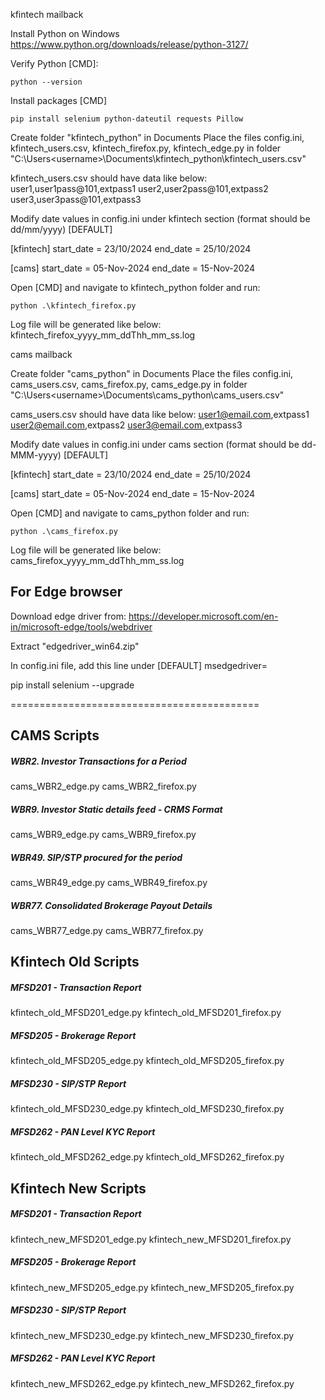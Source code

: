 kfintech mailback

Install Python on Windows
https://www.python.org/downloads/release/python-3127/

Verify Python [CMD]:

    python --version


Install packages  [CMD]

    pip install selenium python-dateutil requests Pillow


Create folder "kfintech_python" in Documents
Place the files config.ini, kfintech_users.csv, kfintech_firefox.py, kfintech_edge.py in folder
"C:\Users\<username>\Documents\kfintech_python\kfintech_users.csv"

kfintech_users.csv should have data like below:
user1,user1pass@101,extpass1
user2,user2pass@101,extpass2
user3,user3pass@101,extpass3

Modify date values in config.ini under kfintech section (format should be dd/mm/yyyy)
[DEFAULT]

[kfintech]
start_date = 23/10/2024
end_date = 25/10/2024

[cams]
start_date = 05-Nov-2024
end_date = 15-Nov-2024


Open [CMD] and navigate to kfintech_python folder and run:

    python .\kfintech_firefox.py


Log file will be generated like below:
kfintech_firefox_yyyy_mm_ddThh_mm_ss.log


cams mailback

Create folder "cams_python" in Documents
Place the files config.ini, cams_users.csv, cams_firefox.py, cams_edge.py in folder
"C:\Users\<username>\Documents\cams_python\cams_users.csv"

cams_users.csv should have data like below:
user1@email.com,extpass1
user2@email.com,extpass2
user3@email.com,extpass3

Modify date values in config.ini under cams section (format should be dd-MMM-yyyy)
[DEFAULT]

[kfintech]
start_date = 23/10/2024
end_date = 25/10/2024

[cams]
start_date = 05-Nov-2024
end_date = 15-Nov-2024


Open [CMD] and navigate to cams_python folder and run:

    python .\cams_firefox.py


Log file will be generated like below:
cams_firefox_yyyy_mm_ddThh_mm_ss.log

## For Edge browser

Download edge driver from:
https://developer.microsoft.com/en-in/microsoft-edge/tools/webdriver

Extract "edgedriver_win64.zip"

In config.ini file, add this line under [DEFAULT]
msedgedriver=<path to msedgedriver.exe>

pip install selenium --upgrade

===========================================

## CAMS Scripts
##### WBR2. Investor Transactions for a Period
cams_WBR2_edge.py
cams_WBR2_firefox.py
##### WBR9. Investor Static details feed - CRMS Format
cams_WBR9_edge.py
cams_WBR9_firefox.py
##### WBR49. SIP/STP procured for the period
cams_WBR49_edge.py
cams_WBR49_firefox.py
##### WBR77. Consolidated Brokerage Payout Details
cams_WBR77_edge.py
cams_WBR77_firefox.py

## Kfintech Old Scripts
##### MFSD201 - Transaction Report
kfintech_old_MFSD201_edge.py
kfintech_old_MFSD201_firefox.py
##### MFSD205 - Brokerage Report
kfintech_old_MFSD205_edge.py
kfintech_old_MFSD205_firefox.py
##### MFSD230 - SIP/STP Report
kfintech_old_MFSD230_edge.py
kfintech_old_MFSD230_firefox.py
##### MFSD262 - PAN Level KYC Report
kfintech_old_MFSD262_edge.py
kfintech_old_MFSD262_firefox.py

## Kfintech New Scripts
##### MFSD201 - Transaction Report
kfintech_new_MFSD201_edge.py
kfintech_new_MFSD201_firefox.py
##### MFSD205 - Brokerage Report
kfintech_new_MFSD205_edge.py
kfintech_new_MFSD205_firefox.py
##### MFSD230 - SIP/STP Report
kfintech_new_MFSD230_edge.py
kfintech_new_MFSD230_firefox.py
##### MFSD262 - PAN Level KYC Report
kfintech_new_MFSD262_edge.py
kfintech_new_MFSD262_firefox.py
